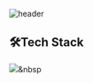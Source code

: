 ![header](https://capsule-render.vercel.app/api?type=soft&color=auto&height=300&section=header&text=Buntu&fontSize=120)
## 🛠️Tech Stack
<img src="https://img.shields.io/badge/Java-007396?style=flat-square&logo=Java&logoColor=white"/></a>&nbsp
